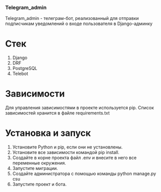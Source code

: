 ### Telegram_admin
Telegram_admin - телеграм-бот, реализованный для отправки подписчикам уведомлений о входе пользователя в Django-админку


# Стек
1. Django 
2. DRF 
3. PostgreSQL
4. Telebot

# Зависимости
Для управления зависимостями в проекте используется pip. Список зависимостей хранится в файле requirements.txt

# Установка и запуск
1. Установите Python и pip, если они не установлены. 
2. Установите все зависимости командой pip install. 
3. Создайте в корне проекта файл .env и внесите в него все переменные окружения. 
4. Запустите миграции. 
5. Создайте администратора с помощью команды python manage.py csu 
6. Запустите проект и бота.

